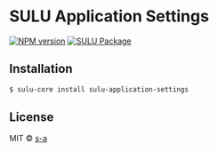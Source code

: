 # SULU Application Settings
[![NPM version][npm-image]][npm-url]
[![SULU Package][sulu-package-image]][sulu-package-url]  
 
## Installation

```sh
$ sulu-core install sulu-application-settings
```

## License

MIT © [s-a](https://github.com/s-a)


[npm-image]: https://badge.fury.io/js/sulu-application-settings.svg
[npm-url]: https://npmjs.org/package/sulu-application-settings
[sulu-package-url]: https://github.com/sulu-one/sulu
[sulu-package-image]: https://img.shields.io/badge/SULU-package-orange.svg
[sulu-home-url]: https://github.com/sulu-one/sulu/
